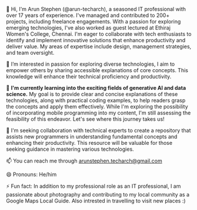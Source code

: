 👋 Hi, I'm Arun Stephen (@arun-techarch), a seasoned IT professional with over 17 years of experience. I've managed and contributed to 200+ projects, including freelance engagements. With a passion for exploring emerging technologies, I've also worked as guest lectured at Ethiraj Women's College, Chennai. I'm eager to collaborate with tech enthusiasts to identify and implement innovative solutions that enhance productivity and deliver value. My areas of expertise include design, management strategies, and team oversight.

👀  I’m interested in passion for exploring diverse technologies, I aim to empower others by sharing accessible explanations of core concepts. This knowledge will enhance their technical proficiency and productivity.

🌱 **I'm currently learning into the exciting fields of generative AI and data science.** My goal is to provide clear and concise explanations of these technologies, along with practical coding examples, to help readers grasp the concepts and apply them effectively. While I'm exploring the possibility of incorporating mobile programming into my content, I'm still assessing the feasibility of this endeavor. Let's see where this journey takes us!

💞️ I'm seeking collaboration with technical experts to create a repository that assists new programmers in understanding fundamental concepts and enhancing their productivity. This resource will be valuable for those seeking guidance in mastering various technologies.

📫 You can reach me through arunstephen.techarch@gmail.com

😄 Pronouns: He/him    

⚡ Fun fact: In addition to my professional role as an IT professional, I am passionate about photography and contributing to my local community as a Google Maps Local Guide. Also intrested in travelling to visit new places :)
